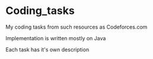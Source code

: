 # Coding_tasks

My coding tasks from such resources as Codeforces.com

Implementation is written mostly on Java

Each task has it's own description
